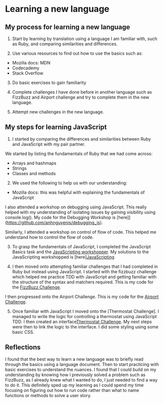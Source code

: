 # Learning a new language

## My process for learning a new language

1. Start by learning by translation using a language I am familiar with, such as Ruby, and comparing similarities and differences.

2. Use various resources to find out how to use the basics such as:

* Mozilla docs: MDN
* Codecademy
* Stack Overflow

3. Do basic exercises to gain familiarity

4. Complete challenges I have done before in another language such as FizzBuzz and Airport challenge and try to complete them in the new language.

5. Attempt new challenges in the new language.


## My steps for learning JavaScript

1. I started by comparing the differences and similarities between Ruby and JavaScript with my pair partner.

We started by listing the fundamentals of Ruby that we had come across:

* Arrays and hashmaps
* Strings
* Classes and methods

2. We used the following to help us with our understanding:

* Mozilla docs: this was helpful with explaining the fundamentals of JavaScript

I also attended a workshop on debugging using JavaScript. This really helped with my understanding of isolating issues by gaining visibility using console.log(). My code for the Debugging Workshop is [here]](https://github.com/anhnguyenis/debugging_js).

Similarly, I attended a workshop on control of flow of code. This helped me understand how to control the flow of code.

3. To grasp the fundamentals of JavaScript, I completed the JavaScript Basics task and the [JavaScripting workshopper](https://github.com/workshopper/JavaScripting). My solutions to the JavaScripting workshopped is [here][JavaScripting](https://github.com/anhnguyenis/JavaScripting)

4. I then moved onto attempting familiar challenges that I had completed in Ruby but instead using JavaScript. I started with the fizzbuzz challenge which helped me practice TDD with JavaScript and getting familiar with the structure of the syntax and matchers required. This is my code for the [FizzBuzz Challenge](https://github.com/anhnguyenis/fizzbuzz_js).

I then progressed onto the Airport Challenge. This is my code for the [Airport Challenge](https://github.com/anhnguyenis/airport_js).

5. Once familiar with JavaScript I moved onto the [Thermostat Challenge]. I managed to write the logic for controlling a thermostat using JavaScript TDD. I then created an interface[Thermostat Challenge](https://github.com/anhnguyenis/thermostat_js). My next steps were then to link the logic to the interface. I did some styling using some basic CSS.

## Reflections

I found that the best way to learn a new language was to briefly read through the basics using a language document. Then to start practicing with basic exercises to understand the nuances. I found that I could build on my understanding by knowing how I previously solved a problem such as FizzBuzz, as I already knew what I wanted to do, I just needed to find a way to do it. This definitely sped up my learning as I could spend my time focusing on figuring out how to run code rather than what to name functions or methods to solve a user story.
